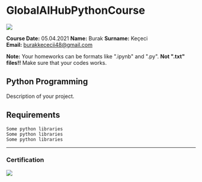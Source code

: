 # GlobalAIHubPythonCourse 
![](img/newlogo.png)

**Course Date:** 05.04.2021 
**Name:** Burak 
**Surname:** Keçeci  
**Email:** burakkececii48@gmail.com  

**Note:** Your homeworks can be formats like ".ipynb" and ".py". **Not ".txt" files!!** Make sure that your codes works.  

## Python Programming
Description of your project.

## Requirements
```
Some python libraries
Some python libraries
Some python libraries
```
---

### Certification
![](img/TopLearnerCertificate.png)

